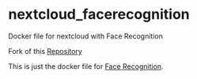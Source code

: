 # nextcloud_facerecognition
Docker file for nextcloud with Face Recognition

Fork of this [Repository](https://github.com/tounefr/nextcloud-facial-recognition)

This is just the docker file for [Face Recognition](https://github.com/matiasdelellis/facerecognition).
